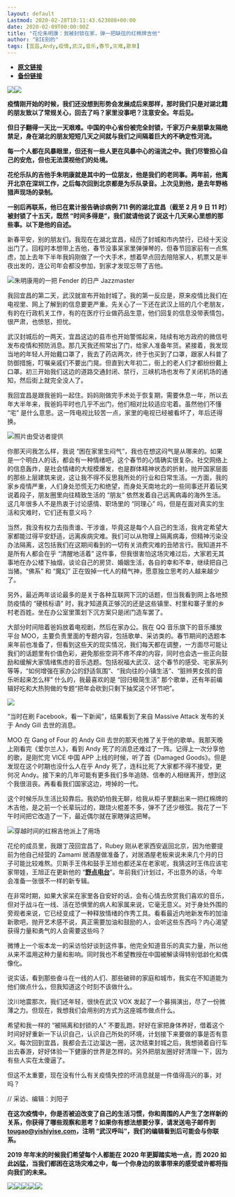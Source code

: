 ```yaml
---
layout: default
Lastmod: 2020-02-28T10:11:43.623808+00:00
date: 2020-02-09T00:00:00Z
title: "花伦朱明康：我被封锁在家，弹一把缺弦的红棉牌吉他"
author: "BIE别的"
tags: [宜昌,Andy,疫情,武汉,音乐,春节,灾难,歌单]
---
```


* [**原文链接**](http://mp.weixin.qq.com/s?__biz=MjM5NTc1NjYyMA==&amp;mid=2651772469&amp;idx=1&amp;sn=2c121ab14a07148a4f61b527ce1f69ec&amp;chksm=bd09d9168a7e50002a7a1ed649904291d109e122fb8528e5cfb39239501362b8fa35b96699ca#rd)
* [**备份链接**](http://archive.is/ykHFH)


![](/images/post/9854809808bae98696bed9844153fa19.jpg)![](/images/post/043ffcac816f881426e3556b9c5553bb.jpg)

**疫情刚开始的时候，我们还没想到形势会发展成后来那样，那时我们只是对湖北籍的朋友致以了常规关心，回去了吗？家里没事吧？注意安全。年后见。**

**但日子翻得一天比一天艰难。中国的中心省份被完全封锁，千家万户亲朋挚友隔绝禁足，身在湖北的朋友短短几天之间就与我们之间隔着巨大的不确定性河流。**

**每一个人都在风暴眼里，但还有一些人更在风暴中心的湍流之中。我们尽管担心自己的安危，但也无法漠视他们的处境。**

**花伦乐队的吉他手朱明康就是其中的一位朋友，他是我们的老同事。两年前，他离开北京在深圳工作，之后每次回到北京都是为乐队录音。上次见到他，是去年野格猎声现场的录制。**

**一别后再联系，他已在累计报告确诊病例 711 例的湖北宜昌（截至 2 月 9 日 11 时）被封锁了十五天，既然 “时间多得是”，我们就请他说了说这十几天来心里想的那些事。以下是他的自述。**

新春平安，别的朋友们。我现在在湖北宜昌，经历了封城和市内禁行，已经十天没出门了。回程时本想带上吉他，春节没事呆家里弹弹琴的，但春节回家前有一点焦虑，加上去年下半年我妈刚做了一个大手术，想着早点回去陪陪家人，机票又是半夜出发的，连公司年会都没参加，到家才发现忘带了吉他。

![](/images/post/40662d40944b1b8c3b096c5e0235fd4a.jpg)朱明康用的一把 Fender 的日产 Jazzmaster

我回宜昌的第二天，武汉就宣布开始封城了。我的第一反应是，原来疫情比我们在电视里、网上了解到的信息要更严重。先关心了一下还在武汉上班的几个老朋友，有的在行政机关工作，有的在医疗行业做药品生意，他们回复的信息没带表情包，很严肃，也愤怒，担忧。

武汉封城后的一两天，宜昌这边的县市也开始警惕起来，陆续有地方政府的微信号发布疫情和预防消息。那几天我还照常出了门，给家人准备年货。紧接着，我发现当地的年轻人开始戴口罩了，我去了药店两次，终于也买到了口罩，跟家人科普了防御措施，叮嘱亲戚们不要出门晃。但直到大年初二，街上的老人们才都纷纷戴上口罩。初三开始我们这边的道路交通封闭、禁行，三峡机场也发布了关闭机场的通知，然后街上就完全没人了。

我回宜昌是跟我爸妈一起住。妈妈刚做完手术处于恢复期，需要休息一年，所以去年大半年来，我爸妈平时也几乎不出门，他们相对比较适应宅着。虽然他们不懂 “宅” 是什么意思。这一阵电视比较苦一点，家里的电视已经被看坏了，年后还得换。

![](/images/post/615f3924ee65bfa73c24ceae5891cce2.jpg)照片由受访者提供

你那天问我怎么样，我说 “困在家里生闷气”，我也在想这闷气是从哪来的。如果是一个明白人的话，都会有一种情绪吧，这个春节的心情确实很复杂。社交网络上的信息轰炸，是社会情绪的大规模爆发，也是群体精神状态的折射。抛开国家层面的那些上层建筑来说，这让我不得不反思我所处的行业和日常生活。一方面，我的家乡疫情严重，人们身处恐慌无力和绝望，而身处天南地北的一些同事还开着玩笑说着段子，朋友圈里向往精致生活的 “朋友” 依然发着自己远离病毒的海外生活。这几年很多人不是热衷于讨论感情、职场里的 “同理心” 吗，但是在面对真实的生活和灾难时，它们还有意义吗？

当然，我没有权力去指责谁、干涉谁，毕竟这是每个人自己的生活，我肯定希望大家都能过得平安舒适，远离疾病灾难。我们可以从物理上隔离病毒，但精神污染没办法隔离，这包括我们在这期间看到的一切有关消费灾难的丑陋言行。我知道并不是所有人都会在乎 “清醒地活着” 这件事，但我很害怕这场灾难过后，大家若无其事地在办公楼下抽烟，谈论自己的房贷、婚姻生活，各自的幸和不幸，继续把自己当猪。“佛系” 和 “魔幻” 正在毁掉一代人的精气神，愿意独立思考的人越来越少了。

另外，最近两年谈论最多的是关于各种互联网下沉的话题，但当我看到网上各地预防疫情的 “硬核标语” 时，我才知道真正够沉的还是这些镇里、村里和寨子里的乡村老百姓。坐在办公室里策划下沉方案只是闭门造车罢了。

大部分时间陪着爸妈放着电视剧，然后在家办公。我在 QQ 音乐旗下的音乐播放平台 MOO，主要负责里面的专题内容，包括歌单、采访类的。春节期间的选题本来年前也准备了，但看到这些天的现实情况，我们每天都在调整，一方面尽可能让我们的话题里有价值色彩，避免那些空洞不疼不痒的内容，同时也会选一些正向鼓励和缓解大家情绪焦虑的音乐选题。包括祝福大武汉、这个春节的感受、宅家系列等等，“如何增强在家办公的舒适氛围”、“我向往的小镇生活”、“脏辫男女孩的音乐听起来怎么样” 什么的，我最喜欢的是 “回归极简生活” 那个歌单，还有年前编辑好吃和大热狗做的专题“把年会砍到只剩下抽奖这个环节吧”。

![](/images/post/f540ec376b58a4535f82a674052d471d.jpg)

“当时在刷 Facebook，看一下新闻”，结果看到了来自 Massive Attack 发布的关于 Andy Gill 去世的消息。

MOO 在 Gang of Four 的 Andy Gill 去世的那天也推了关于他的歌单。我那天晚上刚看完《爱尔兰人》，看到 Andy 死了的消息还难过了一阵。记得上一次分享他的歌，是刚忙完 VICE 中国 APP 上线的时候，听了首《Damaged Goods》。但是发现在这个时期也没什么人在乎 Andy 死了，连科比死了大家都不得不接受，更何况 Andy。接下来的几年可能有更多我们多年追随、信奉的人相继离开，想到这个我很沮丧。再看看我们国家这边，垮掉的一代。

这个时候乐队生活比较靠后。我奶奶怕我无聊，给我从柜子里翻出来一把红棉牌的木吉他，是之前一个长辈玩过的，跟烧火棍差不多，弹不了还少根弦。我花了一下午时间把它改造了一下，最近偶尔就在家瞎弹这把琴。

![](/images/post/8b98546a14478ac8e05fdde33f6f0857.jpg)穿越时间的红棉吉他派上了用场

花伦的成员里，我跟丁茂回宜昌了，Rubey 刚从老家西安返回北京，因为他要提前为他自己经营的 Zamami 居酒屋做准备了，对居酒屋老板来说未来几个月的日子可能比较难熬。贝斯手王伟和鼓手王旭也都还呆在老家呢，我猜这时王伟应该宅家带娃，王旭正在更新他的 “[**野点电台**](https://music.163.com/#/djradio?id=791642465)”。年前我们计划过，不出意外的话，今年会准备一张很不一样的新专辑。

在非常时期，如果大家呆在家里各自安好的话，会有心情去欣赏我们喜欢的音乐，但对于战斗在一线、活在恐惧里的病人和家属来说，它毫无意义。对于身处外围的旁观者来说，它已经变成了一种释放情绪的作秀工具。看看最近内地新发布的加油新歌吧，抛开艺术感不说，真正需要加油和鼓励的人，会听这些东西吗？内心渴望获得力量和勇气的人会需要这些吗？

微博上一个坂本龙一的采访恰好谈到这件事，他完全知道音乐的真实力量，所以他从来不滥用这种力量和影响。同时我也不希望教授在中国被解读得特别低龄化和偶像化。

说实话，看到那些奋斗在一线的人们、那些破碎的家庭和城市，我实在不知道能为他们做点什么，但我知道这个时刻不该做什么。

汶川地震那次，我们还年轻，很快在武汉 VOX 发起了一个募捐演出，尽了一份微薄之力。但现在，我想我们会用别的方式为这座城市做点什么。

希望和我一样的 “被隔离和封锁的人” 不要乱跑，好好在家把身体养好，借着这个时间好好重新一下认识自己，认识自己所处的环境，计划接下来要做的事是否有意义。每次回到宜昌，我都会去江边溜达一圈，这次结束封城之后，我想骑着自行车出去春游，好好体验一下健康的世界是怎样的。另外把朋友圈好好清理一下，因为有些人实在太傻逼了。

但这不太重要，现在没有什么有关疫情失控的坏消息就是一件值得高兴的事，对吗？

// 采访、编辑：刘阳子

**在这次疫情中，你是否被迫改变了自己的生活习惯，你和周围的人产生了怎样新的关系，你获得了哪些观察和思考？如果你有想法想要分享，请发送电子邮件到 tougao@yishiyise.com，注明 “武汉呼叫”，我们的编辑看到后可能会与你联系。**

**2019 年年末的时候我们希望每个人都能在 2020 年更脚踏实地一点，而 2020 如此凶猛，当我们都困在这场灾难之中，每一个你身边的故事带来的感受或许都将指向我们的未来。**

![](/images/post/fc76dd6537e4801e01c9aba40d0a58a4.jpg)[![](/images/post/dabc8dafa4eeeb671c99c2e27700d675.jpg)](http://mp.weixin.qq.com/s?__biz=MjM5NTc1NjYyMA==&mid=2651772461&idx=1&sn=ae9187b2d261bd9475a2ee850c1c7ed1&chksm=bd09d90e8a7e5018efd431efb836a0c52ea899ea6a786230ebc2c0d030b033a721a3244c1658&scene=21#wechat_redirect)[![](/images/post/28fbae290a80490081250a2c6e4f7211.jpg)](http://mp.weixin.qq.com/s?__biz=MjM5NTc1NjYyMA==&mid=2651772449&idx=1&sn=c0ed7f49564f334d34b3e167ecf61918&chksm=bd09d9028a7e5014ec057eebeb2ceefcdabec24255c8680b44f452a36f96c43989d8d48293d6&scene=21#wechat_redirect)[![](/images/post/7e94104b41cf7cbf46a19b62a615bdd8.jpg)](http://mp.weixin.qq.com/s?__biz=MjM5NTc1NjYyMA==&mid=2651772452&idx=2&sn=2b86426ca3b7e59f5612070958f78978&chksm=bd09d9078a7e50116913a1e6feff4b5dc83c6182336e37f321104cc050e118fe017ceaedeb4a&scene=21#wechat_redirect)![](/images/post/c2576e8a5442f300496f656636cb9fdc.jpg)

